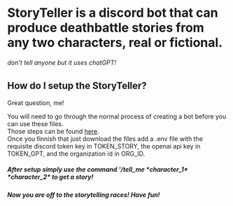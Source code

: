 <h1>StoryTeller is a discord bot that can produce deathbattle stories from any two characters, real or fictional.</h1> 
<h6>don't tell anyone but it uses chatGPT!</h6>

<h2>How do I setup the StoryTeller?</h2>
Great question, me!

You will need to go through the normal process of creating a bot before you can use these files.  
Those steps can be found [here](https://discord.com/developers/docs/getting-started).   
Once you finnish that just download the files add a .env file with the requisite discord token key in TOKEN_STORY,
the openai api key in TOKEN_GPT, and the organization id in ORG_ID.  

<h5>After setup simply use the command '/tell_me *character_1* *character_2* to get a story!</h5>
<h5>Now you are off to the storytelling races! Have fun!</h5>
